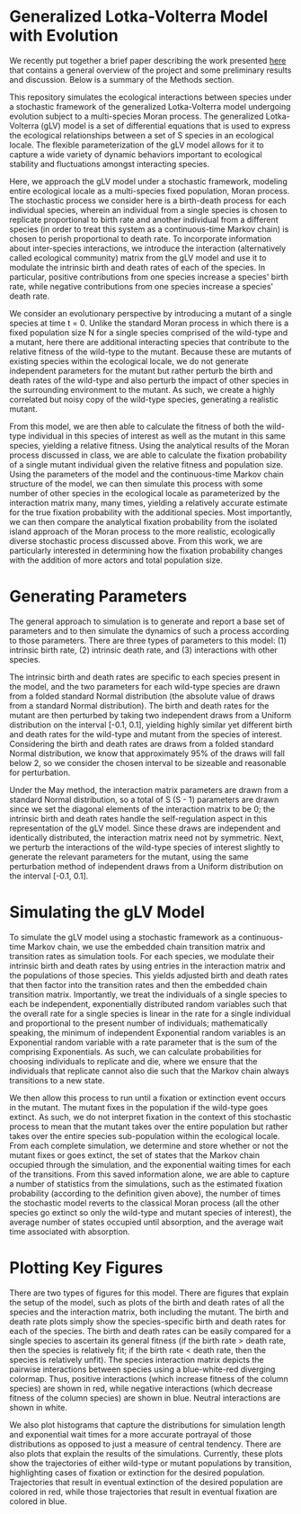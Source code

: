 # Generalized Lotka-Volterra Model with Evolution

We recently put together a brief paper describing the work presented [here](Math_243_Final_Project.pdf) that contains a general overview of the project and some preliminary results and discussion. Below is a summary of the Methods section. 

This repository simulates the ecological interactions between species under a stochastic framework of the generalized Lotka-Volterra model undergoing evolution subject to a multi-species Moran process. The generalized Lotka-Volterra (gLV) model is a set of differential equations that is used to express the ecological relationships between a set of S species in an ecological locale. The flexible parameterization of the gLV model allows for it to capture a wide variety of dynamic behaviors important to ecological stability and fluctuations amongst interacting species. 

Here, we approach the gLV model under a stochastic framework, modeling entire ecological locale as a multi-species fixed population, Moran process. The stochastic process we consider here is a birth-death process for each individual species, wherein an individual from a single species is chosen to replicate proportional to birth rate and another individual from a different species (in order to treat this system as a continuous-time Markov chain) is chosen to perish proportional to death rate. To incorporate information about inter-species interactions, we introduce the interaction (alternatively called ecological community) matrix from the gLV model and use it to modulate the intrinsic birth and death rates of each of the species. In particular, positive contributions from one species increase a species' birth rate, while negative contributions from one species increase a species' death rate. 

We consider an evolutionary perspective by introducing a mutant of a single species at time t = 0. Unlike the standard Moran process in which there is a fixed population size N for a single species comprised of the wild-type and a mutant, here there are additional interacting species that contribute to the relative fitness of the wild-type to the mutant. Because these are mutants of existing species within the ecological locale, we do not generate independent parameters for the mutant but rather perturb the birth and death rates of the wild-type and also perturb the impact of other species in the surrounding environment to the mutant. As such, we create a highly correlated but noisy copy of the wild-type species, generating a realistic mutant. 

From this model, we are then able to calculate the fitness of both the wild-type individual in this species of interest as well as the mutant in this same species, yielding a relative fitness. Using the analytical results of the Moran process discussed in class, we are able to calculate the fixation probability of a single mutant individual given the relative fitness and population size. Using the parameters of the model and the continuous-time Markov chain structure of the model, we can then simulate this process with some number of other species in the ecological locale as parameterized by the interaction matrix many, many times, yielding a relatively accurate estimate for the true fixation probability with the additional species. Most importantly, we can then compare the analytical fixation probability from the isolated island approach of the Moran process to the more realistic, ecologically diverse stochastic process discussed above. From this work, we are particularly interested in determining how the fixation probability changes with the addition of more actors and total population size. 

# Generating Parameters
The general approach to simulation is to generate and report a base set of parameters and to then simulate the dynamics of such a process according to those parameters. There are three types of parameters to this model: (1) intrinsic birth rate, (2) intrinsic death rate, and (3) interactions with other species. 

The intrinsic birth and death rates are specific to each species present in the model, and the two parameters for each wild-type species are drawn from a folded standard Normal distribution (the absolute value of draws from a standard Normal distribution). The birth and death rates for the mutant are then perturbed by taking two independent draws from a Uniform distribution on the interval [-0.1, 0.1], yielding highly similar yet different birth and death rates for the wild-type and mutant from the species of interest. Considering the birth and death rates are draws from a folded standard Normal distribution, we know that approximately 95% of the draws will fall below 2, so we consider the chosen interval to be sizeable and reasonable for perturbation.

Under the May method, the interaction matrix parameters are drawn from a standard Normal distribution, so a total of S (S - 1) parameters are drawn since we set the diagonal elements of the interaction matrix to be 0; the intrinsic birth and death rates handle the self-regulation aspect in this representation of the gLV model. Since these draws are independent and identically distributed, the interaction matrix need not by symmetric. Next, we perturb the interactions of the wild-type species of interest slightly to generate the relevant parameters for the mutant, using the same perturbation method of independent draws from a Uniform distribution on the interval [-0.1, 0.1]. 

# Simulating the gLV Model
To simulate the gLV model using a stochastic framework as a continuous-time Markov chain, we use the embedded chain transition matrix and transition rates as simulation tools. For each species, we modulate their intrinsic birth and death rates by using entries in the interaction matrix and the populations of those species. This yields adjusted birth and death rates that then factor into the transition rates and then the embedded chain transition matrix. Importantly, we treat the individuals of a single species to each be independent, exponentially distributed random variables such that the overall rate for a single species is linear in the rate for a single individual and proportional to the present number of individuals; mathematically speaking, the minimum of independent Exponential random variables is an Exponential random variable with a rate parameter that is the sum of the comprising Exponentials. As such, we can calculate probabilities for choosing individuals to replicate and die, where we ensure that the individuals that replicate cannot also die such that the Markov chain always transitions to a new state. 

We then allow this process to run until a fixation or extinction event occurs in the mutant. The mutant fixes in the population if the wild-type goes extinct. As such, we do not interpret fixation in the context of this stochastic process to mean that the mutant takes over the entire population but rather takes over the entire species sub-population within the ecological locale. From each complete simulation, we determine and store whether or not the mutant fixes or goes extinct, the set of states that the Markov chain occupied through the simulation, and the exponential waiting times for each of the transitions. From this saved information alone, we are able to capture a number of statistics from the simulations, such as the estimated fixation probability (according to the definition given above), the number of times the stochastic model reverts to the classical Moran process (all the other species go extinct so only the wild-type and mutant species of interest), the average number of states occupied until absorption, and the average wait time associated with absorption.  

# Plotting Key Figures
There are two types of figures for this model. There are figures that explain the setup of the model, such as plots of the birth and death rates of all the species and the interaction matrix, both including the mutant. The birth and death rate plots simply show the species-specific birth and death rates for each of the species. The birth and death rates can be easily compared for a single species to ascertain its general fitness (if the birth rate > death rate, then the species is relatively fit; if the birth rate < death rate, then the species is relatively unfit). The species interaction matrix depicts the pairwise interactions between species using a blue-white-red diverging colormap. Thus, positive interactions (which increase fitness of the column species) are shown in red, while negative interactions (which decrease fitness of the column species) are shown in blue. Neutral interactions are shown in white. 

We also plot histograms that capture the distributions for simulation length and exponential wait times for a more accurate portrayal of those distributions as opposed to just a measure of central tendency. There are also plots that explain the results of the simulations. Currently, these plots show the trajectories of either wild-type or mutant populations by transition, highlighting cases of fixation or extinction for the desired population. Trajectories that result in eventual extinction of the desired population are colored in red, while those trajectories that result in eventual fixation are colored in blue. 

